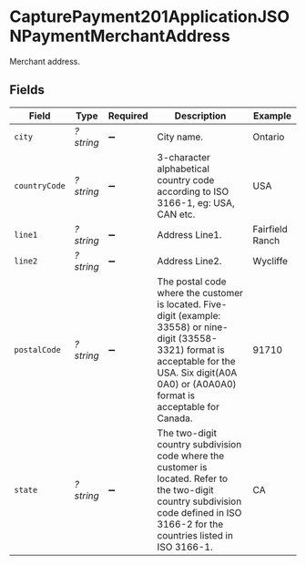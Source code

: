 # CapturePayment201ApplicationJSONPaymentMerchantAddress

Merchant address.


## Fields

| Field                                                                                                                                                                                                   | Type                                                                                                                                                                                                    | Required                                                                                                                                                                                                | Description                                                                                                                                                                                             | Example                                                                                                                                                                                                 |
| ------------------------------------------------------------------------------------------------------------------------------------------------------------------------------------------------------- | ------------------------------------------------------------------------------------------------------------------------------------------------------------------------------------------------------- | ------------------------------------------------------------------------------------------------------------------------------------------------------------------------------------------------------- | ------------------------------------------------------------------------------------------------------------------------------------------------------------------------------------------------------- | ------------------------------------------------------------------------------------------------------------------------------------------------------------------------------------------------------- |
| `city`                                                                                                                                                                                                  | *?string*                                                                                                                                                                                               | :heavy_minus_sign:                                                                                                                                                                                      | City name.                                                                                                                                                                                              | Ontario                                                                                                                                                                                                 |
| `countryCode`                                                                                                                                                                                           | *?string*                                                                                                                                                                                               | :heavy_minus_sign:                                                                                                                                                                                      | 3-character alphabetical country code according to ISO 3166-1, eg: USA, CAN etc.                                                                                                                        | USA                                                                                                                                                                                                     |
| `line1`                                                                                                                                                                                                 | *?string*                                                                                                                                                                                               | :heavy_minus_sign:                                                                                                                                                                                      | Address Line1.                                                                                                                                                                                          | Fairfield Ranch                                                                                                                                                                                         |
| `line2`                                                                                                                                                                                                 | *?string*                                                                                                                                                                                               | :heavy_minus_sign:                                                                                                                                                                                      | Address Line2.                                                                                                                                                                                          | Wycliffe                                                                                                                                                                                                |
| `postalCode`                                                                                                                                                                                            | *?string*                                                                                                                                                                                               | :heavy_minus_sign:                                                                                                                                                                                      | The postal code where the customer is located. Five-digit (example: 33558) or nine-digit (33558-3321) format is acceptable for the USA. Six digit(A0A 0A0) or (A0A0A0) format is acceptable for Canada. | 91710                                                                                                                                                                                                   |
| `state`                                                                                                                                                                                                 | *?string*                                                                                                                                                                                               | :heavy_minus_sign:                                                                                                                                                                                      | The two-digit country subdivision code where the customer is located. Refer to the two-digit country subdivision code defined in ISO 3166-2 for the countries listed in ISO 3166-1.                     | CA                                                                                                                                                                                                      |